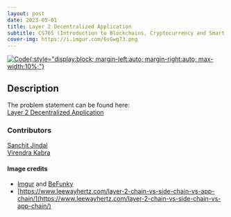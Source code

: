 ```yaml
---
layout: post
date: 2023-05-01
title: Layer 2 Decentralized Application
subtitle: CS765 (Introduction to Blockchains, Cryptocurrency and Smart Contracts), IIT Bombay
cover-img: https://i.imgur.com/6sGwg73.png
---
```


[![Code](https://i.imgur.com/AtIPmkl.png){:style="display:block; margin-left:auto; margin-right:auto; max-width:10%;"}](https://github.com/sarthakmittal92/l2-dapp)

## Description
The problem statement can be found here:  
[Layer 2 Decentralized Application](https://github.com/sarthakmittal92/layer-2-dapp/blob/main/cs765-s2023-assignment3.pdf)

### Contributors
[Sanchit Jindal](https://github.com/sanchit1053)  
[Virendra Kabra](https://github.com/virendrakabra14)

#### Image credits
- [Imgur](https://imgur.com/) and [BeFunky](https://www.befunky.com/dashboard/)
- [https://www.leewayhertz.com/layer-2-chain-vs-side-chain-vs-app-chain/](https://www.leewayhertz.com/layer-2-chain-vs-side-chain-vs-app-chain/)